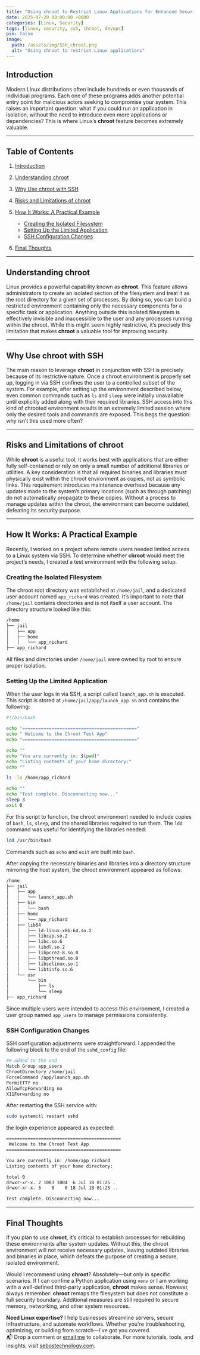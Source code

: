 ```yaml
---
title: "Using chroot to Restrict Linux Applications for Enhanced Security"
date: 2025-07-20 08:00:00 +0000
categories: [Linux, Security]
tags: [linux, security, ssh, chroot, devops]
pin: false
image:
  path: /assets/img/SSH_chroot.png
  alt: "Using chroot to restrict Linux applications"
---
```


## Introduction

Modern Linux distributions often include hundreds or even thousands of individual programs. Each one of these programs adds another potential entry point for malicious actors seeking to compromise your system. This raises an important question: what if you could run an application in isolation, without the need to introduce even more applications or dependencies? This is where Linux’s **chroot** feature becomes extremely valuable.

---
## Table of Contents

1. [Introduction](#introduction)
2. [Understanding chroot](#understanding-chroot)
3. [Why Use chroot with SSH](#why-use-chroot-with-ssh)
4. [Risks and Limitations of chroot](#risks-and-limitations-of-chroot)
5. [How It Works: A Practical Example](#how-it-works-a-practical-example)

   * [Creating the Isolated Filesystem](#creating-the-isolated-filesystem)
   * [Setting Up the Limited Application](#setting-up-the-limited-application)
   * [SSH Configuration Changes](#ssh-configuration-changes)
6. [Final Thoughts](#final-thoughts)

---

## Understanding **chroot**

Linux provides a powerful capability known as **chroot**. This feature allows administrators to create an isolated section of the filesystem and treat it as the root directory for a given set of processes. By doing so, you can build a restricted environment containing only the necessary components for a specific task or application. Anything outside this isolated filesystem is effectively invisible and inaccessible to the user and any processes running within the chroot. While this might seem highly restrictive, it’s precisely this limitation that makes **chroot** a valuable tool for improving security.

---

## Why Use **chroot** with SSH

The main reason to leverage **chroot** in conjunction with SSH is precisely because of its restrictive nature. Once a chroot environment is properly set up, logging in via SSH confines the user to a controlled subset of the system. For example, after setting up the environment described below, even common commands such as `ls` and `sleep` were initially unavailable until explicitly added along with their required libraries. SSH access into this kind of chrooted environment results in an extremely limited session where only the desired tools and commands are exposed. This begs the question: why isn’t this used more often?

---

## Risks and Limitations of **chroot**

While **chroot** is a useful tool, it works best with applications that are either fully self-contained or rely on only a small number of additional libraries or utilities. A key consideration is that all required binaries and libraries must physically exist within the chroot environment as copies, not as symbolic links. This requirement introduces maintenance overhead because any updates made to the system’s primary locations (such as through patching) do not automatically propagate to these copies. Without a process to manage updates within the chroot, the environment can become outdated, defeating its security purpose.

---

## How It Works: A Practical Example

Recently, I worked on a project where remote users needed limited access to a Linux system via SSH. To determine whether **chroot** would meet the project’s needs, I created a test environment with the following setup.

### Creating the Isolated Filesystem

The chroot root directory was established at `/home/jail`, and a dedicated user account named `app_richard` was created. It’s important to note that `/home/jail` contains directories and is not itself a user account. The directory structure looked like this:

```bash
/home
├── jail
│   ├── app
│   ├── home
│   │   └── app_richard
├── app_richard 
```

All files and directories under `/home/jail` were owned by root to ensure proper isolation.

### Setting Up the Limited Application

When the user logs in via SSH, a script called `launch_app.sh` is executed. This script is stored at `/home/jail/app/launch_app.sh` and contains the following:

```bash
#!/bin/bash

echo "==========================================="
echo " Welcome to the Chroot Test App"
echo "==========================================="

echo ""
echo "You are currently in: $(pwd)"
echo "Listing contents of your home directory:"
echo ""

ls -la /home/app_richard

echo ""
echo "Test complete. Disconnecting now..."
sleep 3
exit 0
```

For this script to function, the chroot environment needed to include copies of `bash`, `ls`, `sleep`, and the shared libraries required to run them. The `ldd` command was useful for identifying the libraries needed: 

```bash
ldd /usr/bin/bash
```

Commands such as `echo` and `exit` are built into `bash`.

After copying the necessary binaries and libraries into a directory structure mirroring the host system, the chroot environment appeared as follows:

```bash
/home
├── jail
│   ├── app
│   │   └── launch_app.sh
│   ├── bin
│   │   └── bash
│   ├── home
│   │   └── app_richard
│   ├── lib64
│   │   ├── ld-linux-x86-64.so.2
│   │   ├── libcap.so.2
│   │   ├── libc.so.6
│   │   ├── libdl.so.2
│   │   ├── libpcre2-8.so.0
│   │   ├── libpthread.so.0
│   │   ├── libselinux.so.1
│   │   └── libtinfo.so.6
│   └── usr
│       └── bin
│           ├── ls
│           └── sleep
├── app_richard 
```

Since multiple users were intended to access this environment, I created a user group named `app_users` to manage permissions consistently.

### SSH Configuration Changes

SSH configuration adjustments were straightforward. I appended the following block to the end of the `sshd_config` file:

```bash
## added to the end
Match Group app_users
ChrootDirectory /home/jail
ForceCommand /app/launch_app.sh
PermitTTY no
AllowTcpForwarding no
X11Forwarding no
```

After restarting the SSH service with:

```bash
sudo systemctl restart sshd
```

the login experience appeared as expected:

```bash
===========================================
 Welcome to the Chroot Test App
===========================================

You are currently in: /home/app_richard
Listing contents of your home directory:

total 0
drwxr-xr-x. 2 1003 1004  6 Jul 18 01:25 .
drwxr-xr-x. 3    0    0 18 Jul 18 01:25 ..

Test complete. Disconnecting now...
```

---

## Final Thoughts

If you plan to use **chroot**, it’s critical to establish processes for rebuilding these environments after system updates. Without this, the chroot environment will not receive necessary updates, leaving outdated libraries and binaries in place, which defeats the purpose of creating a secure, isolated environment.

Would I recommend using **chroot**? Absolutely—but only in specific scenarios. If I can confine a Python application using `venv` or I am working with a well-defined third-party application, **chroot** makes sense. However, always remember: **chroot** remaps the filesystem but does not constitute a full security boundary. Additional measures are still required to secure memory, networking, and other system resources.

**Need Linux expertise?** I help businesses streamline servers, secure infrastructure, and automate workflows. Whether you're troubleshooting, optimizing, or building from scratch—I've got you covered.  
📬 Drop a comment or [email me](mailto:info@sebostechnology.com) to collaborate. For more tutorials, tools, and insights, visit [sebostechnology.com](https://sebostechnology.com).
